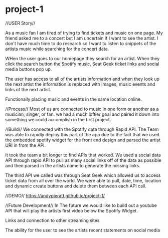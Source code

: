 # project-1

//USER Story//

As a music fan I am tired of trying to find tickets and music on one page. My friend asked me to a concert but I am uncertain if I want to see the artist. I don't have much time to do research so I want to listen to snippets of the artists music while searching for the concert data.

WHen the user goes to our homepage they search for an artist.
When they click the search button the Spotify music, Seat Geek ticket links and social media buttons pop up.

The user has access to all of the artists information and when they look up the next artist the information is replaced with images, music events and links of the next artist.

Functionally placing music and events in the same location online.

//Process//
Most of us are connected to music in one form or another as a musician, singer, or fan. we had a much loftier goal and paired it down into something we could accomplish in the first project.

//Build//
We connected with the Spotify data through Rapid API. The Team was able to rapidly deploy this part of the app due to the fact that we used the embedded spotify widget for the front end design and parsed the artist URI in from the API.

It took the team a bit longer to find APIs that worked. We used a social data API through rapid API to pull as many social links off of the data as possible and then parsed in the artists name to generate the missing links.

The third API we called was through Seat Geek which allowed us to access ticket data from all over the world. We were able to pull, date, time, location and dynamic create buttons and delete them between each API call.

//DEMO//
https://andypieratt.github.io/project-1/

//Future Development//
In The future we would like to build out a youtube API that will play the artists first video below the Spotify Widget.

Links and connection to other streaming sites

The ability for the user to see the artists recent statements on social media
